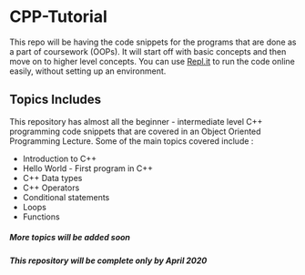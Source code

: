 # CPP-Tutorial
This repo will be having the code snippets for the programs that are done as a part of coursework (OOPs). It will start off with basic concepts and then move on to higher level concepts. You can use [Repl.it](https://repl.it/) to run the code online easily, without setting up an environment.


## Topics Includes
This repository has almost all the beginner - intermediate level C++ programming code snippets that are covered in an Object Oriented Programming Lecture.
Some of the main topics covered include : 
* Introduction to C++
* Hello World - First program in C++
* C++ Data types
* C++ Operators
* Conditional statements
* Loops
* Functions

##### More topics will be added soon
##### This repository will be complete only by April 2020
